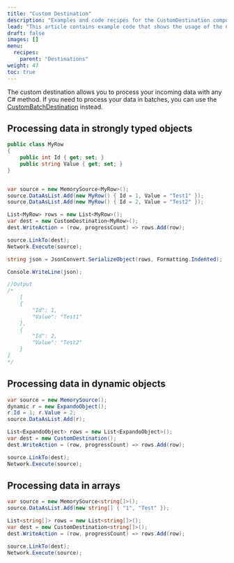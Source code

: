 ```yaml
---
title: "Custom Destination"
description: "Examples and code recipes for the CustomDestination component."
lead: "This article contains example code that shows the usage of the CustomDestination component."
draft: false
images: []
menu:
  recipes:
    parent: "Destinations"
weight: 47
toc: true
---
```


The custom destination allows you to process your incoming data with any C# method. If you need to process your data in batches, you can use the [CustomBatchDestination](../custom-batchdestination) instead.

## Processing data in strongly typed objects

```C#
public class MyRow
{
    public int Id { get; set; }
    public string Value { get; set; }
}


var source = new MemorySource<MyRow>();
source.DataAsList.Add(new MyRow() { Id = 1, Value = "Test1" });
source.DataAsList.Add(new MyRow() { Id = 2, Value = "Test2" });

List<MyRow> rows = new List<MyRow>();
var dest = new CustomDestination<MyRow>();
dest.WriteAction = (row, progressCount) => rows.Add(row);

source.LinkTo(dest);
Network.Execute(source);

string json = JsonConvert.SerializeObject(rows, Formatting.Indented);

Console.WriteLine(json);

//Output
/*
    [
    {
        "Id": 1,
        "Value": "Test1"
    },
    {
        "Id": 2,
        "Value": "Test2"
    }
]
*/
```

## Processing data in dynamic objects

```C#
var source = new MemorySource();
dynamic r = new ExpandoObject();
r.Id = 1; r.Value = 2;
source.DataAsList.Add(r);

List<ExpandoObject> rows = new List<ExpandoObject>();
var dest = new CustomDestination();
dest.WriteAction = (row, progressCount) => rows.Add(row);

source.LinkTo(dest);
Network.Execute(source);
```

## Processing data in arrays

```C#
var source = new MemorySource<string[]>();
source.DataAsList.Add(new string[] { "1", "Test" });

List<string[]> rows = new List<string[]>();
var dest = new CustomDestination<string[]>();
dest.WriteAction = (row, progressCount) => rows.Add(row);

source.LinkTo(dest);
Network.Execute(source);
```
